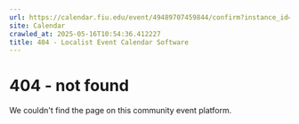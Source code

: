 ```yaml
---
url: https://calendar.fiu.edu/event/49489707459844/confirm?instance_id=49489707481360&return=https%3A%2F%2Fcalendar.fiu.edu%2Fcalendar%3Fevent_types%255B%255D%3D37290279036119
site: Calendar
crawled_at: 2025-05-16T10:54:36.412227
title: 404 - Localist Event Calendar Software
---
```


# 404 - not found
We couldn't find the page on this community event platform.
